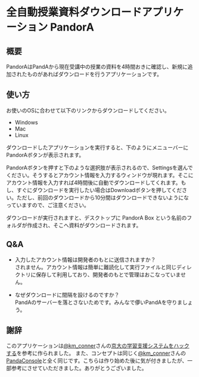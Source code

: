 # 全自動授業資料ダウンロードアプリケーション PandorA

## 概要

PandorAはPandAから現在受講中の授業の資料を4時間おきに確認し、新規に追加されたものがあればダウンロードを行うアプリケーションです。

## 使い方

お使いのOSに合わせて以下のリンクからダウンロードしてください。

- Windows
- Mac
- Linux

ダウンロードしたアプリケーションを実行すると、下のようにメニューバーにPandorAボタンが表示されます。

PandorAボタンを押すと下のような選択肢が表示されるので、Settingsを選んでください。そうするとアカウント情報を入力するウィンドウが現れます。そこにアカウント情報を入力すれば4時間後に自動でダウンロードしてくれます。もし、すぐにダウンロードを実行したい場合はDownloadボタンを押してください。ただし、前回のダウンロードから10分間はダウンロードできないようになっていますので、ご注意ください。

ダウンロードが実行されますと、デスクトップに PandorA Box という名前のフォルダが作成され、そこへ資料がダウンロードされます。

## Q&A

- 入力したアカウント情報は開発者のもとに送信されますか？  
  されません。アカウント情報は簡単に難読化して実行ファイルと同じディレクトリに保存して利用しており、開発者のもとで管理はおこなっていません。

- なぜダウンロードに間隔を設けるのですか？  
  PandAのサーバーを落とさないためです。みんなで儚いPandAを守りましょう。

## 謝辞

このアプリケーションは[@km_conner](https://twitter.com/km_conner)さんの[京大の学習支援システムをハックする](https://blog.kmconner.net/archives/161)を参考に作られました。
また、コンセプトは同じく[@km_conner](https://twitter.com/km_conner)さんの[PandaConsole](https://github.com/KMConner/PandaConsole)と全く同じです。こちらは作り始めた後に気が付きましたが、一部参考にさせていただきました。ありがとうございました。
